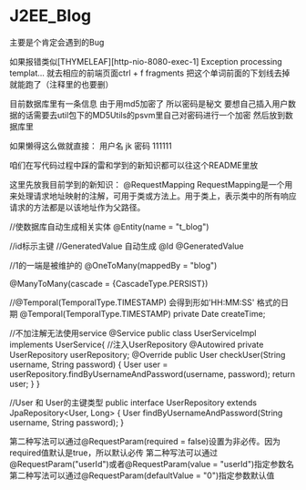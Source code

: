 # J2EE_Blog

主要是个肯定会遇到的Bug

如果报错类似[THYMELEAF][http-nio-8080-exec-1] Exception processing templat...
就去相应的前端页面ctrl + f fragments 把这个单词前面的下划线去掉就能跑了（注释里的也要删）

目前数据库里有一条信息 由于用md5加密了 所以密码是秘文 要想自己插入用户数据的话需要去util包下的MD5Utils的psvm里自己对密码进行一个加密 然后放到数据库里

如果懒得这么做就直接：
用户名 jk
密码 111111

咱们在写代码过程中踩的雷和学到的新知识都可以往这个README里放 

这里先放我目前学到的新知识：
@RequestMapping
RequestMapping是一个用来处理请求地址映射的注解，可用于类或方法上。用于类上，表示类中的所有响应请求的方法都是以该地址作为父路径。

//使数据库自动生成相关实体
@Entity(name = "t_blog")

//id标示主键
//GeneratedValue 自动生成
@Id
@GeneratedValue

//1的一端是被维护的
@OneToMany(mappedBy = "blog")

@ManyToMany(cascade = {CascadeType.PERSIST})


//@Temporal(TemporalType.TIMESTAMP) 会得到形如'HH:MM:SS' 格式的日期
@Temporal(TemporalType.TIMESTAMP)
private Date createTime;


//不加注解无法使用service
@Service
public class UserServiceImpl implements UserService{
    //注入UserRepository
    @Autowired
    private UserRepository userRepository;
    @Override
    public User checkUser(String username, String password) {
        User user = userRepository.findByUsernameAndPassword(username, password);
        return user;
    }
}


//User 和 User的主键类型
public interface UserRepository extends JpaRepository<User, Long> {
    User findByUsernameAndPassword(String username, String password);
}


第二种写法可以通过@RequestParam(required = false)设置为非必传。因为required值默认是true，所以默认必传
第二种写法可以通过@RequestParam("userId")或者@RequestParam(value = "userId")指定参数名
第二种写法可以通过@RequestParam(defaultValue = "0")指定参数默认值


